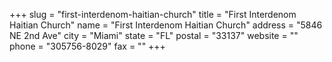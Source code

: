 +++
slug = "first-interdenom-haitian-church"
title = "First Interdenom Haitian Church"
name = "First Interdenom Haitian Church"
address = "5846  NE 2nd Ave"
city = "Miami"
state = "FL"
postal = "33137"
website = ""
phone = "305756-8029"
fax = ""
+++
